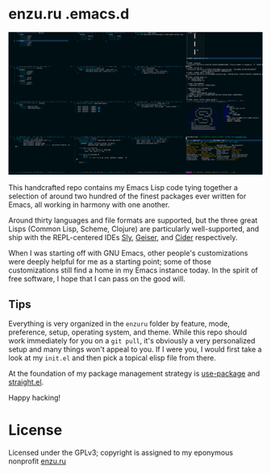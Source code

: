 # enzu.ru .emacs.d

![exwm on Slackware](images/exwm.png "My .emacs.d running exwm on Slackware with the enzuru-deep-thought.el theme file loaded")

This handcrafted repo contains my Emacs Lisp code tying together a selection of around two hundred of the finest packages ever written for Emacs, all working in harmony with one another.

Around thirty languages and file formats are supported, but the three great Lisps (Common Lisp, Scheme, Clojure) are particularly well-supported, and ship with the REPL-centered IDEs [Sly](https://github.com/joaotavora/sly), [Geiser](https://www.nongnu.org/geiser/), and [Cider](https://github.com/clojure-emacs/cider) respectively.

When I was starting off with GNU Emacs, other people's customizations were deeply helpful for me as a starting point; some of those customizations still find a home in my Emacs instance today. In the spirit of free software, I hope that I can pass on the good will.

## Tips

Everything is very organized in the `enzuru` folder by feature, mode, preference, setup, operating system, and theme. While this repo should work immediately for you on a `git pull`, it's obviously a very personalized setup and many things won't appeal to you. If I were you, I would first take a look at my `init.el` and then pick a topical elisp file from there.

At the foundation of my package management strategy is [use-package](https://github.com/jwiegley/use-package) and [straight.el](https://github.com/radian-software/straight.el).

Happy hacking!

# License

Licensed under the GPLv3; copyright is assigned to my eponymous nonprofit [enzu.ru](https://enzu.ru)
